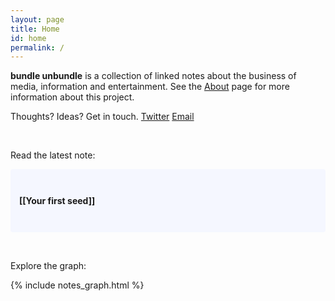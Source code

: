 ```yaml
---
layout: page
title: Home
id: home
permalink: /
---
```


<b>bundle unbundle</b> is a collection of linked notes about the business of media, information and entertainment. See the <a class="internal-link" href="/about">About</a> page for more information about this project. 

Thoughts? Ideas? Get in touch. [Twitter](https://twitter.com/bundleunbundle) [Email](bundleunbundle@gmail.com)

<br>

Read the latest note: 
<p style="padding: 3em 1em; background: #f5f7ff; border-radius: 4px;">
<span style="font-weight: bold">[[Your first seed]]</span> 
</p>

<style>
  .wrapper {
    max-width: 46em;
  }
</style>

<br>
<p>Explore the graph:</p>

{% include notes_graph.html %}
